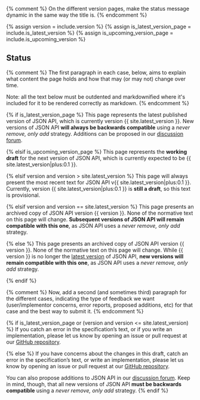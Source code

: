 {% comment %}
  On the different version pages, make the status message dynamic in
  the same way the title is.
{% endcomment %}

{% assign version = include.version %}
{% assign is_latest_version_page = include.is_latest_version %}
{% assign is_upcoming_version_page = include.is_upcoming_version %}

## <a href="#status" id="status" class="headerlink"></a> Status

{% comment %}
  The first paragraph in each case, below, aims to explain what content
  the page holds and how that may (or may not) change over time.

  Note: all the text below must be outdented and markdownified where it's
  included for it to be rendered correctly as markdown.
{% endcomment %}

{% if is_latest_version_page %}
  This page represents the latest published version of JSON API, which is
  currently version {{ site.latest_version }}. New versions of JSON API **will
  always be backwards compatible** using a _never remove, only add_ strategy.
  Additions can be proposed in our [discussion forum](http://discuss.jsonapi.org/).

{% elsif is_upcoming_version_page %}
  This page represents the **working draft** for the next version of JSON API,
  which is currently expected to be {{ site.latest_version|plus:0.1 }}.

{% elsif version and version > site.latest_version %}
  This page will always present the most recent text for JSON API
  v{{ site.latest_version|plus:0.1 }}. Currently, version
  {{ site.latest_version|plus:0.1 }} is **still a draft**, so this text is
  provisional.

{% elsif version and version == site.latest_version %}
  This page presents an archived copy of JSON API version {{ version }}. None
  of the normative text on this page will change. **Subsequent versions of
  JSON API will remain compatible with this one**, as JSON API uses a _never
  remove, only add_ strategy.

{% else %}
  This page presents an archived copy of JSON API version {{ version }}. None
  of the normative text on this page will change. While {{ version }} is no
  longer the [latest version](/json-api/format/) of JSON API, **new versions will remain
  compatible with this one**, as JSON API uses a _never remove, only add_ strategy.

{% endif %}

{% comment %}
  Now, add a second (and sometimes third) paragraph for the different cases,
  indicating the type of feedback we want (user/implementor concerns, error
  reports, proposed additions, etc) for that case and the best way to submit it.
{% endcomment %}

{% if is_latest_version_page or (version and version <= site.latest_version) %}
  If you catch an error in the specification&rsquo;s text, or if you write an
  implementation, please let us know by opening an issue or pull request at our
  [GitHub repository](https://github.com/json-api/json-api).

{% else %}
  If you have concerns about the changes in this draft, catch an error in the
  specification&rsquo;s text, or write an implementation, please let us know by
  opening an issue or pull request at our [GitHub repository](https://github.com/json-api/json-api).

  You can also propose additions to JSON API in our [discussion forum](http://discuss.jsonapi.org/).
  Keep in mind, though, that all new versions of JSON API **must be backwards
  compatible** using a _never remove, only add_ strategy.
{% endif %}
